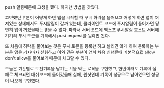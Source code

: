 push 알림때문에 고생을 했다. 하지만 방법을 찾았다.

고민했던 부분이 어떻게 하면 앱을 시작할 때 푸시 허락을 물어보고 어떻게 하면 앱이 꺼져있는 상태에서도 푸시알림이 갈까 였는데, 클라이언트 코드에 푸시알림이 들어가면 당연히 앱이 꺼졌을때는 받을 수 없다. 따라서 서버 코드에 엑스포 푸시알림 호스트 서버에 기기의 푸시 토큰을 기억해서 post request를 날리면 된다. 

또 처음에 허락을 물어보는 것은 푸시 토큰을 등록만 하고 날리진 않게 하여 등록하는 부분을 앱을 키자마자 실행하고 이와 같은 부분이 앱이 처음 실행될때 기본적으로 allow don't allow를 물어보기 때문에 체크할 수 있다.



오늘은 기간별로 도전기록을 남기는 것을 막는 로직을 구현했고, 한번이라도 기록이 실패로 체크되면 대쉬보드에 들어갔을때 실패, 원샷인데 기록이 성공으로 남아있으면 성공이 나오게 구현했다.